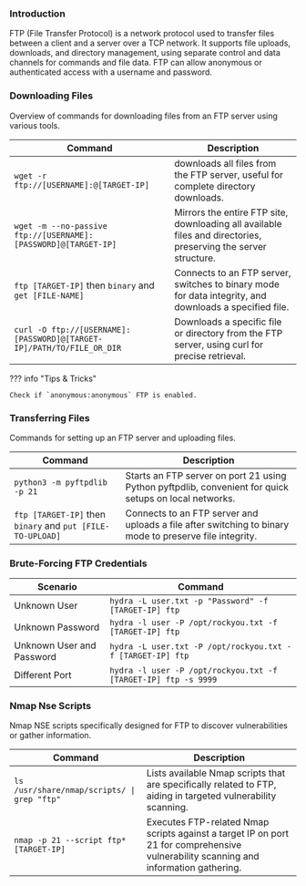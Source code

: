 ### **Introduction**

FTP (File Transfer Protocol) is a network protocol used to transfer files between a client and a server over a TCP network. It supports file uploads, downloads, and directory management, using separate control and data channels for commands and file data. FTP can allow anonymous or authenticated access with a username and password.

### **Downloading Files**

Overview of commands for downloading files from an FTP server using various tools.

| Command | Description |
| --- | --- |
| `wget -r ftp://[USERNAME]:@[TARGET-IP]` | downloads all files from the FTP server, useful for complete directory downloads. |
| `wget -m --no-passive ftp://[USERNAME]:[PASSWORD]@[TARGET-IP]` | Mirrors the entire FTP site, downloading all available files and directories, preserving the server structure. |
| `ftp [TARGET-IP]` then `binary` and `get [FILE-NAME]` | Connects to an FTP server, switches to binary mode for data integrity, and downloads a specified file. |
| `curl -O ftp://[USERNAME]:[PASSWORD]@[TARGET-IP]/PATH/TO/FILE_OR_DIR` | Downloads a specific file or directory from the FTP server, using curl for precise retrieval. |

??? info "Tips & Tricks"

    Check if `anonymous:anonymous` FTP is enabled.

### **Transferring Files**

Commands for setting up an FTP server and uploading files.

| Command | Description |
| --- | --- |
| `python3 -m pyftpdlib -p 21` | Starts an FTP server on port 21 using Python pyftpdlib, convenient for quick setups on local networks. |
| `ftp [TARGET-IP]` then `binary` and `put [FILE-TO-UPLOAD]` | Connects to an FTP server and uploads a file after switching to binary mode to preserve file integrity. |

### **Brute-Forcing FTP Credentials**

| Scenario | Command |
| --- | --- |
| Unknown User | `hydra -L user.txt -p "Password" -f [TARGET-IP] ftp` |
| Unknown Password | `hydra -l user -P /opt/rockyou.txt -f [TARGET-IP] ftp` |
| Unknown User and Password | `hydra -L user.txt -P /opt/rockyou.txt -f [TARGET-IP] ftp` |
| Different Port | `hydra -l user -P /opt/rockyou.txt -f [TARGET-IP] ftp -s 9999` |

### **Nmap Nse Scripts**

Nmap NSE scripts specifically designed for FTP to discover vulnerabilities or gather information.

| Command | Description |
| --- | --- |
| `ls /usr/share/nmap/scripts/ \| grep "ftp"` | Lists available Nmap scripts that are specifically related to FTP, aiding in targeted vulnerability scanning. |
| `nmap -p 21 --script ftp* [TARGET-IP]` | Executes FTP-related Nmap scripts against a target IP on port 21 for comprehensive vulnerability scanning and information gathering. |
